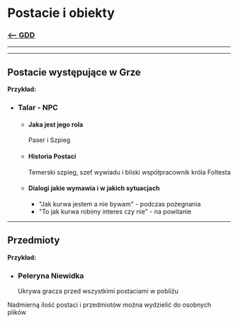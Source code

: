 # Postacie i obiekty
### [<-- GDD](/GDD/ReadMe.md)

---
---

## Postacie występujące w Grze

**Przykład:**

- ### Talar - NPC
	- #### Jaka jest jego rola
	  Paser i Szpieg
	- #### Historia Postaci
	   Temerski szpieg, szef wywiadu i bliski współpracownik króla Foltesta
	- #### Dialogi jakie wymawia i w jakich sytuacjach
		- "Jak kurwa jestem a nie bywam" - podczas pożegnania
		- "To jak kurwa robimy interes czy nie" - na powitanie
	  
---

## Przedmioty 

**Przykład:**
- ### Peleryna Niewidka
  Ukrywa gracza przed wszystkimi postaciami w pobliżu

Nadmierną ilość postaci i przedmiotów można wydzielić do osobnych plików 
